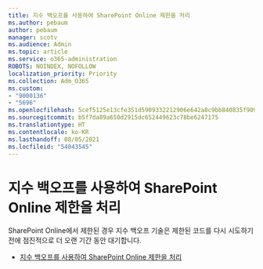 ```yaml
---
title: 지수 백오프를 사용하여 SharePoint Online 제한을 처리
ms.author: pebaum
author: pebaum
manager: scotv
ms.audience: Admin
ms.topic: article
ms.service: o365-administration
ROBOTS: NOINDEX, NOFOLLOW
localization_priority: Priority
ms.collection: Adm_O365
ms.custom:
- "9000136"
- "5696"
ms.openlocfilehash: 5cef5125e13cfe351d5909332212906e642a8c9bb840835f909fa3a6cdd7a441
ms.sourcegitcommit: b5f7da89a650d2915dc652449623c78be6247175
ms.translationtype: HT
ms.contentlocale: ko-KR
ms.lasthandoff: 08/05/2021
ms.locfileid: "54043545"
---
```

# <a name="handle-sharepoint-online-throttling-by-using-exponential-back-off"></a>지수 백오프를 사용하여 SharePoint Online 제한을 처리

SharePoint Online에서 제한된 경우 지수 백오프 기술은 제한된 코드를 다시 시도하기 전에 점진적으로 더 오랜 기간 동안 대기합니다.

- [지수 백오프를 사용하여 SharePoint Online 제한을 처리](https://docs.microsoft.com/sharepoint/dev/solution-guidance/handle-sharepoint-online-throttling-by-using-exponential-back-off)
